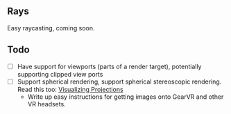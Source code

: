 ## Rays
Easy raycasting, coming soon.

## Todo

 - [ ] Have support for viewports (parts of a render target), potentially supporting clipped view ports
 - [ ] Support spherical rendering, support spherical stereoscopic rendering. Read this too: [Visualizing Projections](http://shaunlebron.github.io/visualizing-projections/)
   - Write up easy instructions for getting images onto GearVR and other VR headsets. 
